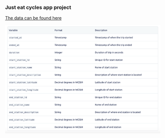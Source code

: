 ### Just eat cycles app project


[The data can be found here](https://edinburghcyclehire.com/open-data/historical)


![](images/data_dictionary.png)